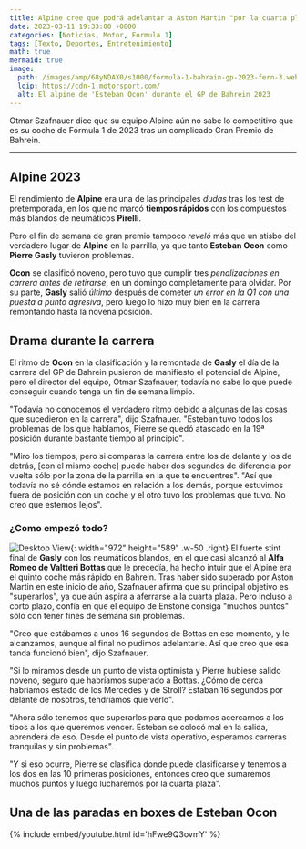 ```yaml
---
title: Alpine cree que podrá adelantar a Aston Martin "por la cuarta plaza"
date: 2023-03-11 19:33:00 +0800
categories: [Noticias, Motor, Formula 1]
tags: [Texto, Deportes, Entretenimiento]
math: true
mermaid: true
image:
  path: /images/amp/68yNDAX0/s1000/formula-1-bahrain-gp-2023-fern-3.webp
  lqip: https://cdn-1.motorsport.com/
  alt: El alpine de 'Esteban Ocon' durante el GP de Bahrein 2023
---
```

Otmar Szafnauer dice que su equipo Alpine aún no sabe lo competitivo que es su coche de Fórmula 1 de 2023 tras un complicado Gran Premio de Bahrein.

---

## Alpine 2023

El rendimiento de **Alpine** era una de las principales *dudas* tras los test de pretemporada, en los que no marcó **tiempos rápidos** con los compuestos más blandos de neumáticos **Pirelli**.

Pero el fin de semana de gran premio tampoco *reveló* más que un atisbo del verdadero lugar de **Alpine** en la parrilla, ya que tanto **Esteban Ocon** como **Pierre Gasly** tuvieron problemas.

**Ocon** se clasificó noveno, pero tuvo que cumplir tres *penalizaciones en carrera antes de retirarse*, en un domingo completamente para olvidar. Por su parte, **Gasly** salió *último* después de cometer *un error en la Q1 con una puesta a punto agresiva*, pero luego lo hizo muy bien en la carrera remontando hasta la novena posición.

## Drama durante la carrera

El ritmo de **Ocon** en la clasificación y la remontada de **Gasly** el día de la carrera del GP de Bahrein pusieron de manifiesto el potencial de Alpine, pero el director del equipo, Otmar Szafnauer, todavía no sabe lo que puede conseguir cuando tenga un fin de semana limpio.

"Todavía no conocemos el verdadero ritmo debido a algunas de las cosas que sucedieron en la carrera", dijo Szafnauer. "Esteban tuvo todos los problemas de los que hablamos, Pierre se quedó atascado en la 19ª posición durante bastante tiempo al principio".

"Miro los tiempos, pero si comparas la carrera entre los de delante y los de detrás, [con el mismo coche] puede haber dos segundos de diferencia por vuelta sólo por la zona de la parrilla en la que te encuentres". "Así que todavía no sé dónde estamos en relación a los demás, porque estuvimos fuera de posición con un coche y el otro tuvo los problemas que tuvo. No creo que estemos lejos".

### ¿Como empezó todo?

![Desktop View](https://cdn-3.motorsport.com/images/mgl/6b7kxPv0/s8/pierre-gasly-alpine-a523-logan-1.jpg){: width="972" height="589" .w-50 .right}
El fuerte stint final de **Gasly** con los neumáticos blandos, en el que casi alcanzó al **Alfa Romeo de Valtteri Bottas** que le precedía, ha hecho intuir que el Alpine era el quinto coche más rápido en Bahrein. Tras haber sido superado por Aston Martin en este inicio de año, Szafnauer afirma que su principal objetivo es "superarlos", ya que aún aspira a aferrarse a la cuarta plaza. Pero incluso a corto plazo, confía en que el equipo de Enstone consiga "muchos puntos" sólo con tener fines de semana sin problemas.

"Creo que estábamos a unos 16 segundos de Bottas en ese momento, y le alcanzamos, aunque al final no pudimos adelantarle. Así que creo que esa tanda funcionó bien", dijo Szafnauer.

"Si lo miramos desde un punto de vista optimista y Pierre hubiese salido noveno, seguro que habríamos superado a Bottas. ¿Cómo de cerca habríamos estado de los Mercedes y de Stroll? Estaban 16 segundos por delante de nosotros, tendríamos que verlo".

"Ahora sólo tenemos que superarlos para que podamos acercarnos a los tipos a los que queremos vencer. Esteban se colocó mal en la salida, aprenderá de eso. Desde el punto de vista operativo, esperamos carreras tranquilas y sin problemas".

"Y si eso ocurre, Pierre se clasifica donde puede clasificarse y tenemos a los dos en las 10 primeras posiciones, entonces creo que sumaremos muchos puntos y luego lucharemos por la cuarta plaza".

## Una de las paradas en boxes de Esteban Ocon

{% include embed/youtube.html id='hFwe9Q3ovmY' %}